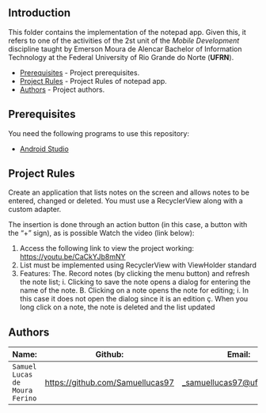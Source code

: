 ## Introduction  

This folder contains the implementation of the notepad app. Given this, it refers to one of the activities of the 2st unit of the _Mobile Development_ discipline taught by Emerson Moura de Alencar Bachelor of Information Technology at the Federal University of Rio Grande do Norte (__UFRN__).


- [Prerequisites](#prerequisites) - Project prerequisites.
- [Project Rules](#project-rules) - Project Rules of notepad app.
- [Authors](#authors) - Project authors.


## Prerequisites

You need the following programs to use this repository:

 - [Android Studio]

[Android Studio]:https://developer.android.com/studio

## Project Rules

Create an application that lists notes on the screen and allows notes to be entered, changed or deleted. You must use a RecyclerView along with a custom adapter.

The insertion is done through an action button (in this case, a button with the “+” sign), as is possible
Watch the video (link below):

1. Access the following link to view the project working: https://youtu.be/CaCkYJb8mNY
2. List must be implemented using RecyclerView with ViewHolder standard
3. Features:
The. Record notes (by clicking the menu button) and refresh the note list;
i.
Clicking to save the note opens a dialog for entering the name of the note.
B. Clicking on a note opens the note for editing;
i.
In this case it does not open the dialog since it is an edition
ç. When you long click on a note, the note is deleted and the list updated

## Authors 

| Name: | Github: | Email: |  
| ---------- | ------------- | ------------- |
|`Samuel Lucas de Moura Ferino` 	| https://github.com/Samuellucas97 |_samuellucas97@ufrn.edu.br_  
